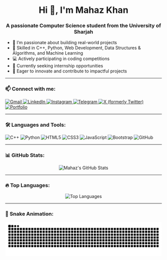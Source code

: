 <h1 align="center">Hi 👋, I'm Mahaz Khan</h1>
<h3 align="center">A passionate Computer Science student from the University of Sharjah</h3>

- 🔭 I’m passionate about building real-world projects  
- 🧠 Skilled in C++, Python, Web Development, Data Structures & Algorithms, and Machine Learning  
- 💻 Actively participating in coding competitions  
- 🌱 Currently seeking internship opportunities  
- 🎯 Eager to innovate and contribute to impactful projects  

---

### 📫 Connect with me:

<p align="left">
  <a href="mailto:mahaz13501@gmail.com" target="_blank">
    <img src="https://img.shields.io/badge/Gmail-D14836?style=for-the-badge&logo=gmail&logoColor=white" alt="Gmail"/>
  </a>
  <a href="https://www.linkedin.com/in/mahaz-khan-4936332b6" target="_blank">
    <img src="https://img.shields.io/badge/LinkedIn-0077B5?style=for-the-badge&logo=linkedin&logoColor=white" alt="LinkedIn"/>
  </a>
  <a href="https://www.instagram.com/mahaz._.khan" target="_blank">
    <img src="https://img.shields.io/badge/Instagram-E4405F?style=for-the-badge&logo=instagram&logoColor=white" alt="Instagram"/>
  </a>
  <a href="https://t.me/mahazkhan0" target="_blank">
    <img src="https://img.shields.io/badge/Telegram-2CA5E0?style=for-the-badge&logo=telegram&logoColor=white" alt="Telegram"/>
  </a>
  <a href="https://x.com/MahazO96585" target="_blank">
    <img src="https://img.shields.io/badge/X-000000?style=for-the-badge&logo=x&logoColor=white" alt="X (formerly Twitter)"/>
  </a>
  <a href="https://MahazTechStudio.github.io/test/index.html" target="_blank">
    <img src="https://img.shields.io/badge/Portfolio-000000?style=for-the-badge&logo=github&logoColor=white" alt="Portfolio"/>
  </a>
</p>

---

### 🛠️ Languages and Tools:

<p align="left">
  <img src="https://cdn.jsdelivr.net/gh/devicons/devicon/icons/cplusplus/cplusplus-original.svg" height="40" alt="C++" />
  <img src="https://cdn.jsdelivr.net/gh/devicons/devicon/icons/python/python-original.svg" height="40" alt="Python" />
  <img src="https://cdn.jsdelivr.net/gh/devicons/devicon/icons/html5/html5-original.svg" height="40" alt="HTML5" />
  <img src="https://cdn.jsdelivr.net/gh/devicons/devicon/icons/css3/css3-original.svg" height="40" alt="CSS3" />
  <img src="https://cdn.jsdelivr.net/gh/devicons/devicon/icons/javascript/javascript-original.svg" height="40" alt="JavaScript" />
  <img src="https://cdn.jsdelivr.net/gh/devicons/devicon/icons/bootstrap/bootstrap-original.svg" height="40" alt="Bootstrap" />
  <img src="https://cdn.jsdelivr.net/gh/devicons/devicon/icons/github/github-original.svg" height="40" alt="GitHub" />
</p>

---

### 📊 GitHub Stats:

<p align="center">
  <img src="https://github-readme-stats.vercel.app/api?username=MahazTechStudio&show_icons=true&theme=dracula&locale=en" alt="Mahaz's GitHub Stats" />
</p>

---

### 🔥 Top Languages:

<p align="center">
  <img src="https://github-readme-stats.vercel.app/api/top-langs/?username=MahazTechStudio&layout=compact&theme=dracula&locale=en" alt="Top Languages" />
</p>

---

### 🐍 Snake Animation:

<p align="center">
  <img src="https://raw.githubusercontent.com/MahazTechStudio/MahazTechStudio/output/snake.svg" alt="Snake animation" />
</p>
